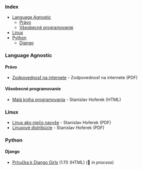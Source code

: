 ### Index

* [Language Agnostic](#language-agnostic)
    * [Právo](#pravo)
    * [Všeobecné programovanie](#vseobecne-programovanie)
* [Linux](#linux)
* [Python](#python)
    * [Django](#django)


### Language Agnostic

#### Právo

* [Zodpovednosť na internete](https://knihy.nic.cz) - Zodpovednosť na internete (PDF)


#### Všeobecné programovanie

* [Malá kniha programovania](https://greenie.elist.sk/knihy/html/mala-kniha-programovania.html) - Stanislav Hoferek (HTML)


### Linux

* [Linux ako niečo navyše](https://greenie.elist.sk/knihy/linux-ako-nieco-navyse.pdf) - Stanislav Hoferek (PDF)
* [Linuxové distribúcie](https://greenie.elist.sk/knihy/linuxove-distribucie.pdf) - Stanislav Hoferek (PDF)


### Python

#### Django

* [Príručka k Django Girls](https://tutorial.djangogirls.org/sk/) (1.11) (HTML) (:construction: *in process*)

